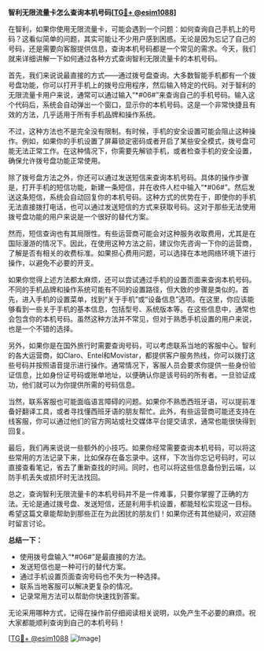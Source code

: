 **智利无限流量卡怎么查询本机号码[[TG💪+ @esim1088](https://t.me/s/esim1088)]**

在智利，如果你使用无限流量卡，可能会遇到一个问题：如何查询自己手机上的号码？这看似简单的问题，其实可能让不少用户感到困惑。无论是因为忘记了自己的号码，还是需要向客服提供信息，查询本机号码都是一个常见的需求。今天，我们就来详细讲解一下如何通过各种方式查询智利无限流量卡的本机号码。

首先，我们来说说最直接的方式——通过拨号盘查询。大多数智能手机都有一个拨号盘功能，你可以打开手机上的拨号应用程序，然后输入特定的代码。对于智利的无限流量卡用户来说，通常可以通过输入“*#06#”来查询自己的手机号码。输入这个代码后，系统会自动弹出一个窗口，显示你的本机号码。这是一个非常快捷且有效的方法，几乎适用于所有手机品牌和操作系统。

不过，这种方法也不是完全没有限制。有时候，手机的安全设置可能会阻止这种操作。例如，如果你的手机设置了屏幕锁定密码或者开启了某些安全模式，拨号盘可能无法正常工作。在这种情况下，你需要先解锁手机，或者检查手机的安全设置，确保允许拨号盘功能正常使用。

除了拨号盘方法之外，你还可以通过发送短信来查询本机号码。具体的操作步骤是，打开手机的短信功能，新建一条短信，并在收件人栏中输入“*#06#”。然后发送这条短信，系统会自动回复你的本机号码。这种方式的优势在于，即使你的手机无法直接拨打电话，也可以通过发送短信的方式来获取号码。这对于那些无法使用拨号盘功能的用户来说是一个很好的替代方案。

然而，短信查询也有其局限性。有些运营商可能会对这种服务收取费用，尤其是在国际漫游的情况下。因此，在使用这种方法之前，建议你先咨询一下你的运营商，了解是否有相关的收费标准。如果担心费用问题，可以选择在本地网络环境下进行操作，以避免不必要的开支。

如果你觉得上述方法都太麻烦，还可以尝试通过手机的设置页面来查询本机号码。不同的手机品牌和操作系统可能有不同的设置路径，但大致的步骤是类似的。首先，进入手机的设置菜单，找到“关于手机”或“设备信息”选项。在这里，你应该能够看到一些关于手机的基本信息，包括型号、系统版本等。在这些信息中，通常也会包含你的本机号码。虽然这种方法并不常见，但对于熟悉手机设置的用户来说，也是一个不错的选择。

另外，如果你是在国外旅行时需要查询号码，可以考虑联系当地的客服中心。智利的各大运营商，如Claro、Entel和Movistar，都提供客户服务热线，你可以拨打这些号码并按照语音提示进行操作。通常情况下，客服人员会要求你提供一些身份验证信息，比如身份证号码或账单地址，以便确认你是该号码的所有者。一旦验证成功，他们就可以为你提供所需的号码信息。

当然，联系客服也可能面临语言障碍的问题。如果你不熟悉西班牙语，可以提前准备好翻译工具，或者寻找懂西班牙语的朋友帮忙。此外，有些运营商可能还支持在线客服，你可以通过他们的官方网站或社交媒体平台提交请求，通常也能很快得到回复。

最后，我们再来说说一些额外的小技巧。如果你经常需要查询本机号码，可以将这些常用的方法记录下来，比如保存在备忘录中。这样，下次当你忘记号码时，可以直接查看笔记，省去了重新查找的时间。同时，也可以将这些信息备份到云端，以防手机丢失或损坏时无法找回。

总之，查询智利无限流量卡的本机号码并不是一件难事，只要你掌握了正确的方法。无论是通过拨号盘、发送短信，还是利用手机设置，都能轻松实现这一目标。希望这篇文章能帮助到那些正在为此困扰的朋友们！如果你还有其他疑问，欢迎随时留言讨论。

**总结一下：**
- 使用拨号盘输入“*#06#”是最直接的方法。
- 发送短信也是一种可行的替代方案。
- 通过手机设置页面查询号码也不失为一种选择。
- 联系当地客服可以解决更复杂的情况。
- 记录常用方法可以帮助你快速找到答案。

无论采用哪种方式，记得在操作前仔细阅读相关说明，以免产生不必要的麻烦。祝大家都能顺利查询到自己的本机号码！

[[TG💪+ @esim1088](https://t.me/s/esim1088) ![Image](https://i.postimg.cc/4NQfJmqS/Snipaste-2025-05-13-00-14-12.png)]
